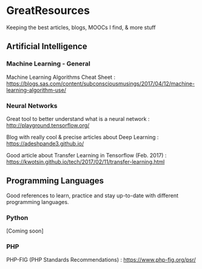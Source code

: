 # GreatResources
Keeping the best articles, blogs, MOOCs I find, &amp; more stuff

## Artificial Intelligence

### Machine Learning - General
Machine Learning Algorithms Cheat Sheet :
https://blogs.sas.com/content/subconsciousmusings/2017/04/12/machine-learning-algorithm-use/

### Neural Networks
Great tool to better understand what is a neural network :
http://playground.tensorflow.org/

Blog with really cool & precise articles about Deep Learning :
https://adeshpande3.github.io/

Good article about Transfer Learning in Tensorflow (Feb. 2017) :
https://kwotsin.github.io/tech/2017/02/11/transfer-learning.html

## Programming Languages
Good references to learn, practice and stay up-to-date with different programming languages.

### Python
[Coming soon]

### PHP
PHP-FIG (PHP Standards Recommendations) :
https://www.php-fig.org/psr/

